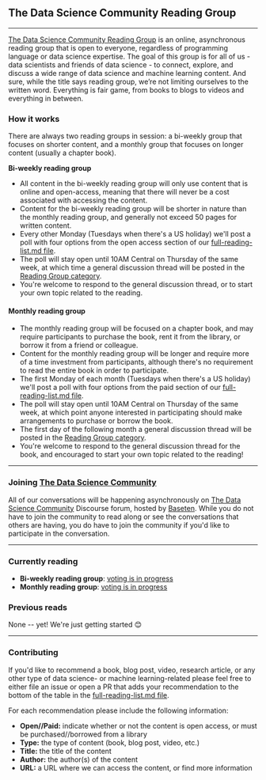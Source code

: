 ## The Data Science Community Reading Group  

----------

[The Data Science Community Reading Group](https://community.baseten.co/c/reading-group/12) 
is an online, asynchronous reading group that is open to everyone, regardless of 
programming language or data science expertise. 
The goal of this group is for all of us - data scientists and friends of data 
science - to connect, explore, and discuss a wide range of data science and 
machine learning content. 
And sure, while the title says reading group, we’re not limiting ourselves to 
the written word. 
Everything is fair game, from books to blogs to videos and everything in between.

### How it works
There are always two reading groups in session: a bi-weekly group that focuses on
shorter content, and a monthly group that focuses on longer content (usually a 
chapter book). 

**Bi-weekly reading group**  

* All content in the bi-weekly reading group will only use content that is online 
and open-access, meaning that there will never be a cost associated with accessing 
the content.
* Content for the bi-weekly reading group will be shorter in nature than the 
monthly reading group, and generally not exceed 50 pages for written content.  
* Every other Monday (Tuesdays when there's a US holiday) we'll post a poll with 
four options from the open access section of our [full-reading-list.md file](https://github.com/kierisi/data-science-reading-group/blob/main/full-reading-list.md).  
* The poll will stay open until 10AM Central on Thursday of the same week, at which
time a general discussion thread will be posted in the [Reading Group category](https://community.baseten.co/c/reading-group/12).  
* You're welcome to respond to the general discussion thread, or to start your 
own topic related to the reading.

#### Monthly reading group   

* The monthly reading group will be focused on a chapter book, and may require 
participants to purchase the book, rent it from the library, or borrow it from a 
friend or colleague.  
* Content for the monthly reading group will be longer and require more of a time 
investment from participants, although there's no requirement to read the entire 
book in order to participate.  
* The first Monday of each month (Tuesdays when there's a US holiday) we'll post 
a poll with four options from the paid section of our [full-reading-list.md file](https://github.com/kierisi/data-science-reading-group/blob/main/full-reading-list.md).  
* The poll will stay open until 10AM Central on Thursday of the same week, at which 
point anyone interested in participating should make arrangements to purchase or 
borrow the book.  
* The first day of the following month a general discussion thread will be posted 
in the [Reading Group category](https://community.baseten.co/c/reading-group/12).  
* You're welcome to respond to the general discussion thread for the book, and 
encouraged to start your own topic related to the reading!  

----------

### Joining [The Data Science Community](community.baseten.co)
All of our conversations will be happening asynchronously on [The Data Science 
Community](community.baseten.co) Discourse forum, hosted by [Baseten](baseten.co). 
While you do not have to join the community to read along or see the conversations
that others are having, you do have to join the community if you'd like to 
participate in the conversation.  

----------

### Currently reading

* **Bi-weekly reading group**: [voting is in progress](https://community.baseten.co/t/bi-weekly-vote-for-october-13th-27th/30/2)  
* **Monthly reading group**: [voting is in progress](https://community.baseten.co/t/vote-for-our-november-book-club/31/2)   

### Previous reads
None -- yet! We're just getting started 😊  

----------

### Contributing
If you'd like to recommend a book, blog post, video, research article, or any 
other type of data science- or machine learning-related please feel free to either 
file an issue or open a PR that adds your recommendation to the bottom of the 
table in the [full-reading-list.md file](https://github.com/kierisi/data-science-reading-group/blob/main/full-reading-list.md). 

For each recommendation please include the following information:  

* **Open//Paid:** indicate whether or not the content is open access, or must be 
purchased//borrowed from a library  
* **Type:** the type of content (book, blog post, video, etc.)  
* **Title:** the title of the content  
* **Author:** the author(s) of the content  
* **URL:** a URL where we can access the content, or find more information  
